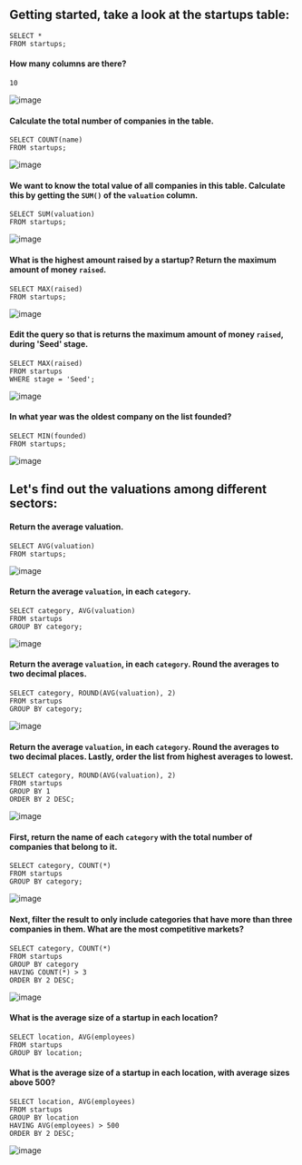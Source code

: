 ## Getting started, take a look at the startups table:

    SELECT *
    FROM startups;

#### How many columns are there?

`10` 

![image](https://user-images.githubusercontent.com/40252813/180626854-840c1151-8954-48ae-9682-640cd796c2ae.png)

#### Calculate the total number of companies in the table.

    SELECT COUNT(name)
    FROM startups;

![image](https://user-images.githubusercontent.com/40252813/180626914-cc338ea2-4ea0-47b1-a653-9ec83a6c12c1.png)

#### We want to know the total value of all companies in this table. Calculate this by getting the `SUM()` of the `valuation` column.

    SELECT SUM(valuation)
    FROM startups;
![image](https://user-images.githubusercontent.com/40252813/180626974-e7c93e38-a1da-461c-a341-b18780bd9257.png)

#### What is the highest amount raised by a startup? Return the maximum amount of money `raised`.

    SELECT MAX(raised)
    FROM startups;
![image](https://user-images.githubusercontent.com/40252813/180627029-8ac83ac8-a395-47a3-b20c-f4f3b011d1d3.png)

#### Edit the query so that is returns the maximum amount of money `raised`, during 'Seed' stage.

    SELECT MAX(raised)
    FROM startups
    WHERE stage = 'Seed';
![image](https://user-images.githubusercontent.com/40252813/180627112-2f91f83d-0055-4e28-8a3d-a0f561d0c225.png)

#### In what year was the oldest company on the list founded?

    SELECT MIN(founded)
    FROM startups;
![image](https://user-images.githubusercontent.com/40252813/180627157-026c7157-fcd2-47e8-ac74-6de8aa6aafc3.png)

## Let's find out the valuations among different sectors:
#### Return the average valuation.

    SELECT AVG(valuation)
    FROM startups;
![image](https://user-images.githubusercontent.com/40252813/180627295-c8c6a7f2-34c1-4d4f-98b6-d085111ae90a.png)

#### Return the average `valuation`, in each `category`.

    SELECT category, AVG(valuation)
    FROM startups
    GROUP BY category;
![image](https://user-images.githubusercontent.com/40252813/180627265-16c66abd-9163-4946-a19c-9c2870536dcd.png)

#### Return the average `valuation`, in each `category`. Round the averages to two decimal places.

    SELECT category, ROUND(AVG(valuation), 2)
    FROM startups
    GROUP BY category;
![image](https://user-images.githubusercontent.com/40252813/180627334-ef93f18b-e2cf-45a3-8a37-4f97f82ad86d.png)

#### Return the average `valuation`, in each `category`. Round the averages to two decimal places. Lastly, order the list from highest averages to lowest.

    SELECT category, ROUND(AVG(valuation), 2)
    FROM startups
    GROUP BY 1
    ORDER BY 2 DESC;
![image](https://user-images.githubusercontent.com/40252813/180627472-1083b39b-660c-4ff0-859f-c0f9904d9556.png)

#### First, return the name of each `category` with the total number of companies that belong to it.

    SELECT category, COUNT(*)
    FROM startups
    GROUP BY category;
![image](https://user-images.githubusercontent.com/40252813/180627550-93c3e41b-203e-4748-8724-e135ab601ce3.png)

#### Next, filter the result to only include categories that have more than three companies in them. What are the most competitive markets?

    SELECT category, COUNT(*)
    FROM startups
    GROUP BY category
    HAVING COUNT(*) > 3
    ORDER BY 2 DESC;
![image](https://user-images.githubusercontent.com/40252813/180627587-f78b3e53-dad9-47b0-8976-3b4d53765eea.png)

#### What is the average size of a startup in each location?

    SELECT location, AVG(employees)
    FROM startups
    GROUP BY location;
    
#### What is the average size of a startup in each location, with average sizes above 500?

    SELECT location, AVG(employees)
    FROM startups
    GROUP BY location
    HAVING AVG(employees) > 500
    ORDER BY 2 DESC;
![image](https://user-images.githubusercontent.com/40252813/180627661-ea8d0588-b4e8-4d8e-a77b-59f33fec880d.png)
